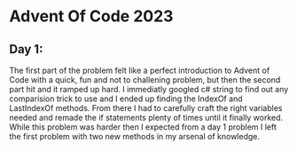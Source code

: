# Advent Of Code 2023

## Day 1:

The first part of the problem felt like a perfect introduction to Advent of Code with a quick, fun and not to challening problem,
but then the second part hit and it ramped up hard.
I immediatly googled c# string to find out any comparision trick to use and I ended up finding the IndexOf and LastIndexOf methods.
From there I had to carefully craft the right variables needed and remade the if statements plenty of times until it finally worked.
While this problem was harder then I expected from a day 1 problem I left the first problem with two new methods in my arsenal of knowledge.
